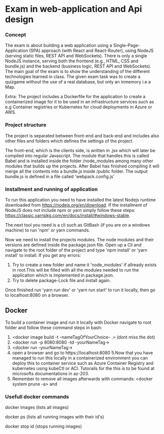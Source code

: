 
# Exam in web-application and Api design

### Concept
The exam is about building a web application using a Single-Page-Application (SPA)
approach (with React and React-Router), using NodeJS (serving static files, REST API 
and WebSockets). There is only a single NodeJS instance, serving both the frontend 
(e.g., HTML, CSS and bundle.js) and the backend (business logic, REST API and WebSockets). 
The main goal of the exam is to show the understanding of the different technologies learned in class.
The given exam task was to create a quizgame without the use of a real database, but only an inmemory  i.e a Map.

Extra: The project includes a Dockerfile for the application to create a containerized image for it to be used in an infrastructure services such as e.g Container registries or Kubernetes for cloud deployments in Azure or AWS. 


### Project structure
The project is separated between front-end and back-end and includes also other files and folders which defines the settings 
of the project. 

The front-end, which is the clients side,  is written in .jsx which will later be compiled into regular Javascript.
The module that handles this is called Babel and is installed inside the folder  /node_modules among many other modules that builds 
up the projects. After Babel has finished compiling it will merge all the contents into a bundle.js inside /public folder.
The output bundle.js is defined in a file called 'webpack.config.js'

 
### Installment and running of application

 To run this application you need to have installed the latest Nodejs runtime downloaded 
 from https://nodejs.org/en/download.  If the installment of NodeJS does not include npm or yarn simply follow these steps:
 https://classic.yarnpkg.com/en/docs/install/#windows-stable.
 
 The next tool you need is a cli such as GitBash (if you are on 
 a windows machine) to run 'npm' or yarn commands.
 
 Now we need to install the projects modules. The node modules and their versions are defined inside 
 the package.json file. Open up a Cli and navigate to the root folder of the project and type 'npm install' or 'yarn install' to install.
 If you get any errors:
 1. Try to create a new folder and name it 'node_modules' if allready exists in root.This will be filled with all the modules needed to run the applicaiton which is implemented in package.json. 
 2. Try to delete package-Lock file and install again.
 
Once finished run 'yarn run dev' or 'yarn run start' to run it locally, then go to localhost:8080 on a browser.
 
## Docker
To build a container image and run it locally with Docker navigate to root folder and follow these command steps in bash:
1. <docker image build -t -nameTagOfYourChoice- .>  (dont miss the dot)  
2. <docker run -p 8080:8080 -td -yourNameTag-> 
3. <docker run -yourNameTag->
4. open a browser and go to https://localhost:8080
5.Now that you have managed to run this locally in a containerized environment you can deploy this to container service such as Azure Container Registry and kubernetes using kubeCtl or ACI. Tutorails for the this is to be found at microsofts documentations in az-203. 
6. Remember to remove all images afterwards with commands:
<docker system prune -a> and 
<docker volume prune>

### Usefull docker commands

docker images  (lists all images)

docker ps  (lists all running images with their id's)

docker stop id  (stops running images)
 
